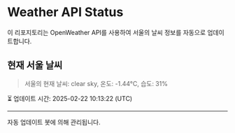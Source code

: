 
# Weather API Status

이 리포지토리는 OpenWeather API를 사용하여 서울의 날씨 정보를 자동으로 업데이트합니다.

## 현재 서울 날씨
> 서울의 현재 날씨: clear sky, 온도: -1.44°C, 습도: 31%

⏳ 업데이트 시간: 2025-02-22 10:13:22 (UTC)

---
자동 업데이트 봇에 의해 관리됩니다.
